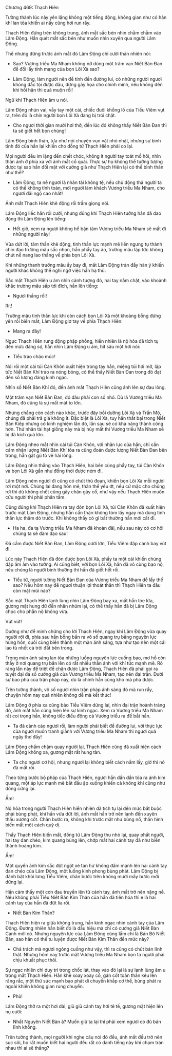 




Chương 469: Thạch Hiên


Tường thành lúc này yên lặng không một tiếng động, không gian như có hàn khí lan tỏa khiến ai nấy cũng hơi run rẩy.

Thạch Hiên đứng trên không trung, ánh mắt sắc bén nhìn chằm chằm vào Lâm Động. Hắn quét mắt sắc bén như muốn nhìn xuyên qua người Lâm Động.

Thế nhưng đứng trước ánh mắt đó Lâm Động chỉ cười thản nhiên nói:

- Sao? Vương triều Ma Nham không nỡ dùng một trăm vạn Niết Bàn Đan để đổi lấy tính mạng của bọn Lôi Xà sao?

- Lâm Động, làm người nên để tính đến đường lui, có những người ngươi không đắc tội được đâu, đừng gây họa cho chính mình, nếu không đến khi hối hận thì quá muộn rồi!

Ngữ khí Thạch Hiên âm u nói.

Lâm Động nhún vai, vẫy tay một cái, chiếc đuôi khổng lồ của Tiểu Viêm vụt ra, trên đó là chín người bọn Lôi Xà đang bị trói chặt.

- Cho ngươi thời gian mười hơi thở, đến lúc đó không thấy Niết Bàn Đan thì ta sẽ giết hết bọn chúng!

Lâm Động bình thản, tựa như nói chuyện vụn vặt nhỏ nhặt, nhưng sự bình tĩnh đó của hắn lại khiến cho đồng tử Thạch Hiên phải co lại.

Mọi người đều im lặng đến chết chóc, không ít người tay toát mồ hôi, nhìn thân ảnh ở phía xa với ánh mắt cổ quái. Thực sự họ không thể tưởng tượng được tại sao hắn đối mặt với cường giả như Thạch Hiên lại có thể bình thản như thế?

- Lâm Động, ta nể ngươi là nhân tài không tệ, nếu chủ động thả người ta có thể không tính toán, mời ngươi làm khách Vương triều Ma Nham, cho ngươi đãi ngộ cao nhất!

Ánh mắt Thạch Hiên khẽ động rồi trầm giọng nói.

Lâm Động liếc hắn rồi cười, nhưng đúng khi Thạch Hiên tưởng hắn đã dao động thì Lâm Động lên tiếng:

- Hết giờ, xem ra ngươi không hề bận tâm Vương triều Ma Nham sẽ mất đi những người này!

Vừa dứt lời, tâm thần khẽ động, tinh thần lực mạnh mẽ liền ngưng tụ thành chín đạo trường mâu sắc nhọn, hắn phẩy tay áo, trường mâu lập tức không chút nể nang lao thẳng về phía bọn Lôi Xà.

Khi những thanh trường mâu ấy bay đi, mắt Lâm Động tràn đầy hàn ý khiến người khác không thể nghi ngờ việc hắn hạ thủ.

Sắc mặt Thạch Hiên u ám nhìn cảnh tượng đó, hai tay nắm chặt, vào khoảnh khắc trường mâu sắp tới đích, hắn lên tiếng:

- Ngươi thắng rồi!

Rít!

Trường mâu tinh thần lực khi còn cách bọn Lôi Xà một khoảng bỗng đứng yên rồi biến mất, Lâm Động giơ tay về phía Thạch Hiên:

- Mang ra đây!

Ngực Thạch Hiên rung động phập phồng, hiển nhiên là nộ hỏa đã tích tụ đến mức đáng sợ, hắn nhìn Lâm Động u ám, hít sâu một hơi nói:

- Tiều trao cháo múc!

Nói rồi một cái túi Càn Khôn xuất hiện trong tay hắn, miệng túi hơi mở, lập tức Niết Bàn Khí trào ra nóng bỏng, có thể thấy Niết Bàn Đan trong đó đạt đến số lượng đáng kinh ngạc.

Nhìn số Niết Bàn Khí đó, đến ánh mắt Thạch Hiên cũng ánh lên sự đau lòng.

Một trăm vạn Niết Bàn Đan, đó đâu phải con số nhỏ. Dù là Vương triều Ma Nham, đó cũng là sự mất mát to lớn.

Nhưng chẳng còn cách nào khác, trước đây bồi dưỡng Lôi Xà và Trần Mộ, chúng đã phải trả giá không ít. Đặc biệt là Lôi Xà, tuy hắn thất bại trong Niết Bàn Kiếp nhưng có kinh nghiệm lần đó, lần sau sẽ có khả năng thành công hơn. Thứ nhân tài hạt giống này mà bị hủy mất thì Vương triều Ma Nham sẽ bị đả kích quá lớn.

Lâm Động nheo mắt nhìn cái túi Càn Khôn, với nhãn lực của hắn, chỉ cần cảm nhận lượng Niết Bàn Khí tỏa ra cũng đoán được lượng Niết Bàn Đan bên trong, hắn gật gù tỏ vẻ hài lòng.

Lâm Động nhìn thẳng vào Thạch Hiên, hai bên cùng phẩy tay, túi Càn Khôn và bọn Lôi Xà gần như đồng thời được ném đi.

Lâm Động ném người đi cũng có chút thủ đoạn, khiến bọn Lôi Xà mỗi người rơi một nơi. Chúng lại đang hôn mê, thân thể yếu ớt, nếu cứ mặc cho chúng rơi thì dù không chết cũng gãy chân gãy cổ, như vậy nếu Thạch Hiên muốn cứu người thì phải phân tâm.

Cũng đúng khi Thạch Hiên ra tay đón bọn Lôi Xà, túi Càn Khôn đã xuất hiện trước mặt Lâm Động, nhưng hắn cẩn thận không tóm lấy ngay mà dùng tinh thần lực thăm dò trước. Khi không thấy có gì bất thường hắn mới cất đi.

- Ha ha, đa tạ Vương triều Ma Nham đã khoản đãi, nếu sau này có cơ hôi chúng ta sẽ đàm đạo sau!

Đã cầm được Niết Bàn Đan, Lâm Động cười lớn, Tiểu Viêm đập cánh bay vút đi.

Lúc này Thạch Hiên đã đón được bọn Lôi Xà, phẩy ta một cái khiến chúng đập ầm ầm vào tường. Ai cũng biết, với bọn Lôi Xà, hắn đã vô cùng bạo nộ, nếu chúng là người bình thường thì hắn đã giết hết rồi.

- Tiểu tử, ngươi tưởng Niết Bàn Đan của Vương triều Ma Nham dễ lấy thế sao? Nếu hôm nay để ngươi thuận lợi thoát thân thì Thạch Hiên ta đâu còn mặt mũi nào?

Sắc mặt Thạch Hiên lạnh lùng nhìn Lâm Động bay xa, mắt hắn tóe lửa, gương mặt hung dữ đến nhăn nhúm lại, có thể thấy hắn đã bị Lâm Động chọc cho phẫn nộ không vừa.

Vút vút!

Dường như để minh chứng cho lời Thạch Hiên, ngay khi Lâm Động vừa quay người rời đi, phía sau hắn bỗng bắn ra vô số quang trụ bằng nguyên lực hùng hồn, cuối cùng biến thành một màn ánh sáng, tựa như tạo nên một cái lao tù nhốt cả trời đất bên trong.

Trong màn ánh sáng lan tỏa những luồng nguyên lực cuồng bạo, mơ hồ còn thấy ở nơi quang trụ bắn lên có rất nhiều thân ảnh với khí tức mạnh mẽ. Rõ ràng lần này để triệt để chặn được Lâm Động, Thạch Hiên đã phải gọi ra tuyệt đại đa số cường giả của Vương triều Ma Nham, tạo nên đại trận. Dưới sự bao phủ của trận pháp này, dù là chính hắn cũng khó mà phá được.

Trên tường thành, vô số người nhìn trận pháp ánh sáng đó mà run rẩy, chuyện hôm nay quả nhiên không dễ mà kết thúc!

Lâm Động ở phía xa cũng bảo Tiểu Viêm dừng lại, nhìn đại trận hoành tráng đó, ánh mắt hắn cũng hiện lên sự kinh ngạc. Xem ra Vương triều Ma Nham rất coi trọng hắn, không tiếc điều động cả Vương triều ra để bắt hắn.

- Ta đã cảnh cáo ngươi rồi, làm người phải biết để đường lui, với thực lực của ngươi muốn tranh giành với Vương triều Ma Nham thì ngươi quá ngây thơ đấy!

Lâm Động chầm chậm quay người lại, Thạch Hiên cũng đã xuất hiện cách Lâm Động không xa, gương mặt rất hung tàn.

- Ta cho ngươi cơ hội, nhưng ngươi lại không biết cách nắm lấy, giờ thì nó đã mất rồi.

Theo từng bước bộ pháp của Thạch Hiên, người hắn dần dần tỏa ra ánh kim quang, một áp lực mạnh mẽ bắt đầu ập xuống khiến cả không khí cũng như đông cứng lại.

Ầm!

Nộ hỏa trong người Thạch Hiên hiển nhiên đã tích tụ lại đến mức bắt buộc phải bùng phát, khi hắn vừa dứt lời, ánh mắt hắn trở nên lạnh đến xuyên thấu xương cốt. Chân bước ra, không khí trước mặt như bùng nổ, thân hình biến mất một cách quỷ dị.

Thấy Thạch Hiên biến mất, đồng tử Lâm Động thu nhỏ lại, quay phắt người, hai tay đan chéo, kim quang bùng lên, chớp mắt hai cánh tay đã như biến thành hoàng kim.

Ầm!

Một quyền ảnh kim sắc đột ngột xé tan hư không đấm mạnh lên hai cánh tay đan chéo của Lâm Động, một luồng kình phong bùng phát. Lâm Động bị đánh bật khỏi lưng Tiểu Viêm, chân bước trên không mười mấy bước mới dừng lại.

Hắn cảm thấy một cơn đau truyền lên từ cánh tay, ánh mắt trở nên nặng nề. Nếu không phải Tiểu Niết Bàn Kim Thân của hắn đã tiến hóa thì e là hai cánh tay của hắn đã đứt lìa rồi.

- Niết Bàn Kim Thân?

Thạch Hiên hiện ra giữa không trung, hắn kinh ngạc nhìn cánh tay của Lâm Động. Đương nhiên hắn biết đó là dấu hiệu mà chỉ có cường giả Niết Bàn Cảnh mới có. Nhưng nguyên lực của Lâm Động cùng lắm chỉ là Bán Bộ Niết Bàn, sao hắn có thể tu luyện được Niết Bàn Kim Thân đến mức này?

- Chả trách mà ngươi ngông cuồng như vậy, thì ra cũng có chút bản lĩnh thật. Nhưng hôm nay trước mặt Vương triều Ma Nham bọn ta ngươi phải chịu khuất phục thôi.

Sự ngạc nhiên chỉ duy trì trong chốc lát, thay vào đó lại là sự lạnh lùng âm u trong mắt Thạch Hiên. Hắn khẽ xoay xoay cổ, gân cốt toàn thân kêu lên răng rắc, một thứ sức mạnh bạo phát di chuyển khắp cơ thể, bùng phát ra ngoài khiến không gian rung chuyển.

- Phù!

Lâm Động thở ra một hơi dài, giũ giũ cánh tay hơi tê tế, gương mặt hiện lên nụ cười:

- Nhất Nguyên Niết Bàn à? Muốn giữ ta lại thì phải xem ngươi có đủ bản lĩnh không.

Trên tường thành, mọi người khi nghe câu nói đó đều, ánh mắt đều trở nên sục sôi, họ rất muốn biết hai người đều rất có danh tiếng này khi chạm trán nhau thì ai sẽ thắng?




